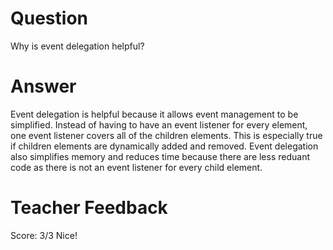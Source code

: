 # Question

Why is event delegation helpful?

# Answer

Event delegation is helpful because it allows event management to be simplified. Instead of having to have an event listener for every element, one event listener covers all of the children elements. This is especially true if children elements are dynamically added and removed. Event delegation also simplifies memory and reduces time because there are less reduant code as there is not an event listener for every child element.

# Teacher Feedback

Score: 3/3
Nice!
